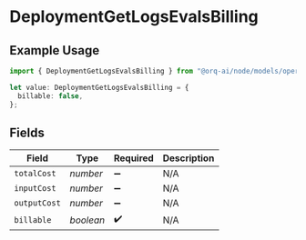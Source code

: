 # DeploymentGetLogsEvalsBilling

## Example Usage

```typescript
import { DeploymentGetLogsEvalsBilling } from "@orq-ai/node/models/operations";

let value: DeploymentGetLogsEvalsBilling = {
  billable: false,
};
```

## Fields

| Field              | Type               | Required           | Description        |
| ------------------ | ------------------ | ------------------ | ------------------ |
| `totalCost`        | *number*           | :heavy_minus_sign: | N/A                |
| `inputCost`        | *number*           | :heavy_minus_sign: | N/A                |
| `outputCost`       | *number*           | :heavy_minus_sign: | N/A                |
| `billable`         | *boolean*          | :heavy_check_mark: | N/A                |